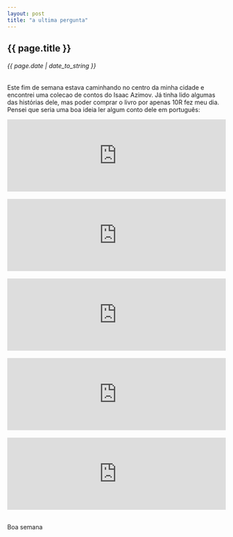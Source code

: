 ```yaml
---
layout: post
title: "a ultima pergunta"
---
```


## {{ page.title }}
###### {{ page.date | date_to_string }}

Este fim de semana estava caminhando no centro da minha cidade e encontrei uma colecao de contos do Isaac Azimov. Já tinha lido algumas das histórias dele, mas poder comprar o livro por apenas 10R fez meu dia. Pensei que seria uma boa ideia ler algum conto dele em português:

<iframe width="100%" height="166" scrolling="no" frameborder="no" src="https://w.soundcloud.com/player/?url=http%3A%2F%2Fapi.soundcloud.com%2Ftracks%2F63470080"></iframe><br><br>
<iframe width="100%" height="166" scrolling="no" frameborder="no" src="https://w.soundcloud.com/player/?url=http%3A%2F%2Fapi.soundcloud.com%2Ftracks%2F63470796"></iframe><br><br>
<iframe width="100%" height="166" scrolling="no" frameborder="no" src="https://w.soundcloud.com/player/?url=http%3A%2F%2Fapi.soundcloud.com%2Ftracks%2F63472120"></iframe><br><br>
<iframe width="100%" height="166" scrolling="no" frameborder="no" src="https://w.soundcloud.com/player/?url=http%3A%2F%2Fapi.soundcloud.com%2Ftracks%2F63472262"></iframe><br><br>
<iframe width="100%" height="166" scrolling="no" frameborder="no" src="https://w.soundcloud.com/player/?url=http%3A%2F%2Fapi.soundcloud.com%2Ftracks%2F63472434"></iframe><br><br>

Boa semana
